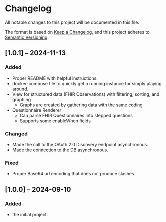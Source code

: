 # Changelog

All notable changes to this project will be documented in this file.

The format is based on [Keep a Changelog](https://keepachangelog.com/en/1.1.0/), and this project
adheres to [Semantic Versioning](https://semver.org/spec/v2.0.0.html).

## [1.0.1] – 2024-11-13

### Added

- Proper README with helpful instructions.
- docker-compose file to quickly get a running instance for simply playing around.
- View for structured data (FHIR Observations) with filtering, sorting, and graphing
  - Graphs are created by gathering data with the same coding
- Questionnaire Renderer
  - Can parse FHIR Questionnaires into stepped questions
  - Supports some enableWhen fields

### Changed

- Made the call to the OAuth 2.0 Discovery endpoint asynchronous.
- Made the connection to the DB asynchronous.

### Fixed

- Proper Base64 url encoding that does not produce slashes.

## [1.0.0] – 2024-09-10

### Added

- the initial project.
